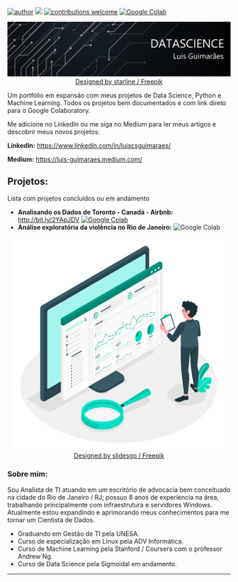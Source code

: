 [![author](https://img.shields.io/badge/Autor-Luis%20Guimar%C3%A3es-lightgrey.svg?style=fla)](https://www.linkedin.com/in/luiscsguimaraes) [![](https://img.shields.io/badge/python-3.7+-blue.svg?style=fla)](https://www.python.org/) [![contributions welcome](https://img.shields.io/badge/contributions-welcome-brightgreen.svg?style=flat)](https://github.com/LuisCSGuimaraes) [![Google Colab](https://img.shields.io/badge/Google-Colab-yellow.svg?style=flat)](https://colab.research.google.com/notebooks/)



<p align="center">
  <img src="banner.jpg" >
  <a href="http://www.freepik.com">Designed by starline / Freepik</a>
</p>

Um portfólio em expansão com meus projetos de Data Science, Python e Machine Learning. Todos os projetos bem documentados e com link direto para o Google Colaboratory.

Me adicione no LinkedIn ou me siga no Medium para ler meus artigos e descobrir meus novos projetos:

**LinkedIn:** https://www.linkedin.com/in/luiscsguimaraes/

**Medium:** https://luis-guimaraes.medium.com/


## Projetos:
Lista com projetos concluídos ou em andamento


* **Analisando os Dados de Toronto - Canadá - Airbnb:** http://bit.ly/2YApJDV [![Google Colab](https://img.shields.io/badge/Andamento-100%25-green.svg?style=flat)](https://github.com/LuisCSGuimaraes/Portifolio/blob/main/Analisando_os_dados_do_Airbnb.ipynb)
*  **Análise exploratória da violência no Rio de Janeiro:** ![Google Colab](https://img.shields.io/badge/Andamento-15%25-blue.svg)


<p align="center">
  <img src="body.jpg" >
  <br>
  <a href="http://www.freepik.com">Designed by slidesgo / Freepik</a>
</p>

### Sobre mim:

Sou Analista de TI atuando em um escritório de advocacia bem conceituado na cidade do Rio de Janeiro / RJ; possuo 8 anos de experiencia na área, trabalhando principalmente com infraestrutura e servidores Windows. Atualmente estou expandindo e aprimorando meus conhecimentos para me tornar um Cientista de Dados.

* Graduando em Gestão de TI pela UNESA.
* Curso de especialização em Linux pela ADV Informática.
* Curso de Machine Learning pela Stanford / Coursera com o professor Andrew Ng.
* Curso de Data Science pela Sigmoidal em andamento.


---



